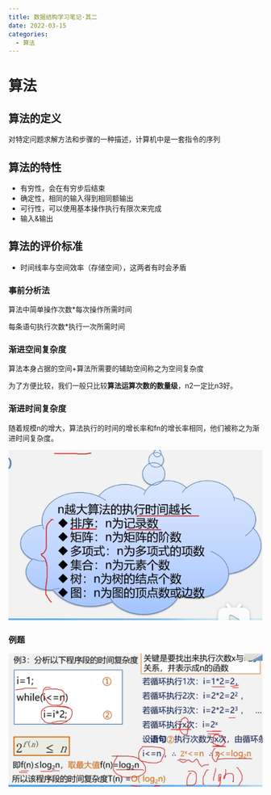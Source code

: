```yaml
---
title: 数据结构学习笔记·其二
date: 2022-03-15
categories:
  - 算法
---
```


# 算法

## 算法的定义

对特定问题求解方法和步骤的一种描述，计算机中是一套指令的序列

## 算法的特性

- 有穷性，会在有穷步后结束
- 确定性，相同的输入得到相同额输出
- 可行性，可以使用基本操作执行有限次来完成
- 输入&输出

## 算法的评价标准

- 时间线率与空间效率（存储空间），这两者有时会矛盾

### 事前分析法

算法中简单操作次数\*每次操作所需时间

每条语句执行次数\*执行一次所需时间

### 渐进空间复杂度

算法本身占据的空间+算法所需要的辅助空间称之为空间复杂度

为了方便比较，我们一般只比较**算法运算次数的数量级**，n2一定比n3好。

### 渐进时间复杂度

随着规模n的增大，算法执行的时间的增长率和fn的增长率相同，他们被称之为渐进时间复杂度。

![](images/029944.png)

### 例题

![](images/80e747.png)
